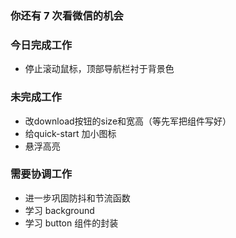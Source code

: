 ### 你还有 7 次看微信的机会

### 今日完成工作

- 停止滚动鼠标，顶部导航栏衬于背景色


### 未完成工作

- 改download按钮的size和宽高（等先军把组件写好）
- 给quick-start 加小图标
- 悬浮高亮

### 需要协调工作

- 进一步巩固防抖和节流函数
- 学习 background
- 学习 button 组件的封装